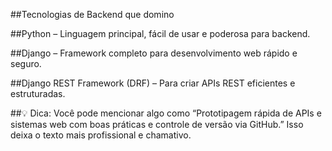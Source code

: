 ##Tecnologias de Backend que domino

##Python – Linguagem principal, fácil de usar e poderosa para backend.

##Django – Framework completo para desenvolvimento web rápido e seguro.

##Django REST Framework (DRF) – Para criar APIs REST eficientes e estruturadas.

##💡 Dica: Você pode mencionar algo como “Prototipagem rápida de APIs e sistemas web com boas práticas e controle de versão via GitHub.” Isso deixa o texto mais profissional e chamativo.
